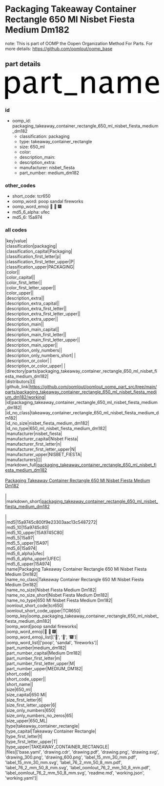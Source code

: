 # Packaging Takeaway Container Rectangle 650 Ml Nisbet Fiesta Medium Dm182  

note: This is part of OOMP the Oopen Organization Method For Parts. For more details: https://github.com/oomlout/oomp_base

##  part details

[![](drawing_600.png)](drawing.png)




### id
* oomp_id: packaging_takeaway_container_rectangle_650_ml_nisbet_fiesta_medium_dm182
  * classification: packaging
  * type: takeaway_container_rectangle
  * size: 650_ml
  * color: 
  * description_main: 
  * description_extra: 
  * manufacturer: nisbet_fiesta
  * part_number: medium_dm182

### other_codes
* short_code: tcr650
* oomp_word: poop sandal fireworks
* oomp_word_emoji :poop: :sandal: :fireworks:
* md5_6_alpha: ufec
* md5_6: 15a974

### all codes 
|key|value|  
|classification|packaging|  
|classification_capital|Packaging|  
|classification_first_letter|p|  
|classification_first_letter_upper|P|  
|classification_upper|PACKAGING|  
|color||  
|color_capital||  
|color_first_letter||  
|color_first_letter_upper||  
|color_upper||  
|description_extra||  
|description_extra_capital||  
|description_extra_first_letter||  
|description_extra_first_letter_upper||  
|description_extra_upper||  
|description_main||  
|description_main_capital||  
|description_main_first_letter||  
|description_main_first_letter_upper||  
|description_main_upper||  
|description_only_numbers||  
|description_only_numbers_short| |  
|description_or_color| |  
|description_or_color_upper| |  
|directory|parts/packaging_takeaway_container_rectangle_650_ml_nisbet_fiesta_medium_dm182|  
|distributors|[]|  
|github_link|https://github.com/oomlout/oomlout_oomp_part_src/tree/main/parts/packaging_takeaway_container_rectangle_650_ml_nisbet_fiesta_medium_dm182/working|  
|id|packaging_takeaway_container_rectangle_650_ml_nisbet_fiesta_medium_dm182|  
|id_no_class|takeaway_container_rectangle_650_ml_nisbet_fiesta_medium_dm182|  
|id_no_size|nisbet_fiesta_medium_dm182|  
|id_no_type|650_ml_nisbet_fiesta_medium_dm182|  
|manufacturer|nisbet_fiesta|  
|manufacturer_capital|Nisbet Fiesta|  
|manufacturer_first_letter|n|  
|manufacturer_first_letter_upper|N|  
|manufacturer_upper|NISBET_FIESTA|  
|manufacturers|[]|  
|markdown_full|[packaging_takeaway_container_rectangle_650_ml_nisbet_fiesta_medium_dm182](https://github.com/oomlout/oomlout_oomp_part_src/tree/main/parts/packaging_takeaway_container_rectangle_650_ml_nisbet_fiesta_medium_dm182/working)<br>[](https://github.com/oomlout/oomlout_oomp_part_src/tree/main/parts/packaging_takeaway_container_rectangle_650_ml_nisbet_fiesta_medium_dm182/working)<br>[Packaging Takeaway Container Rectangle 650 Ml Nisbet Fiesta Medium Dm182](https://github.com/oomlout/oomlout_oomp_part_src/tree/main/parts/packaging_takeaway_container_rectangle_650_ml_nisbet_fiesta_medium_dm182/working)<br><br>|  
|markdown_short|[packaging_takeaway_container_rectangle_650_ml_nisbet_fiesta_medium_dm182](https://github.com/oomlout/oomlout_oomp_part_src/tree/main/parts/packaging_takeaway_container_rectangle_650_ml_nisbet_fiesta_medium_dm182/working)<br><br>|  
|md5|15a9745c800f9e23303aac13c5487272|  
|md5_10|15a9745c80|  
|md5_10_upper|15A9745C80|  
|md5_5|15a97|  
|md5_5_upper|15A97|  
|md5_6|15a974|  
|md5_6_alpha|ufec|  
|md5_6_alpha_upper|UFEC|  
|md5_6_upper|15A974|  
|name|Packaging Takeaway Container Rectangle 650 Ml Nisbet Fiesta Medium Dm182|  
|name_no_class|Takeaway Container Rectangle 650 Ml Nisbet Fiesta Medium Dm182|  
|name_no_size|Nisbet Fiesta Medium Dm182|  
|name_no_size_short|Nisbet Fiesta Medium Dm182|  
|name_no_type|650 Ml Nisbet Fiesta Medium Dm182|  
|oomlout_short_code|tcr650|  
|oomlout_short_code_upper|TCR650|  
|oomp_key|oomp_packaging_takeaway_container_rectangle_650_ml_nisbet_fiesta_medium_dm182|  
|oomp_word|poop sandal fireworks|  
|oomp_word_emoji|:poop: :sandal: :fireworks:|  
|oomp_word_emoji_list|[':poop:', ':sandal:', ':fireworks:']|  
|oomp_word_list|['poop', 'sandal', 'fireworks']|  
|part_number|medium_dm182|  
|part_number_capital|Medium Dm182|  
|part_number_first_letter|m|  
|part_number_first_letter_upper|M|  
|part_number_upper|MEDIUM_DM182|  
|short_code||  
|short_code_upper||  
|short_name||  
|size|650_ml|  
|size_capital|650 Ml|  
|size_first_letter|6|  
|size_first_letter_upper|6|  
|size_only_numbers|650|  
|size_only_numbers_no_zeros|65|  
|size_upper|650_ML|  
|type|takeaway_container_rectangle|  
|type_capital|Takeaway Container Rectangle|  
|type_first_letter|t|  
|type_first_letter_upper|T|  
|type_upper|TAKEAWAY_CONTAINER_RECTANGLE|  
|files|['base.yaml', 'drawing.cdr', 'drawing.pdf', 'drawing.png', 'drawing.svg', 'drawing_300.png', 'drawing_600.png', 'label_15_mm_30_mm.pdf', 'label_15_mm_30_mm.svg', 'label_76_2_mm_50_8_mm.pdf', 'label_76_2_mm_50_8_mm.svg', 'label_oomlout_76_2_mm_50_8_mm.pdf', 'label_oomlout_76_2_mm_50_8_mm.svg', 'readme.md', 'working.json', 'working.yaml']|  
